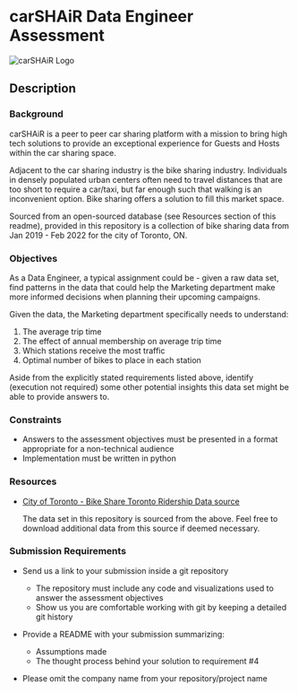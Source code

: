 # carSHAiR Data Engineer Assessment

![carSHAiR Logo](https://www.carshair.com/_next/image?url=%2F_next%2Fstatic%2Fmedia%2FCarSHAiR-Logo.bfa0a90d.png&w=3840&q=75)

## Description

### Background

carSHAiR is a peer to peer car sharing platform with a mission to bring high tech solutions to provide an exceptional experience for Guests and Hosts within the car sharing space.

Adjacent to the car sharing industry is the bike sharing industry. Individuals in densely populated urban centers often need to travel distances that are too short to require a car/taxi, but far enough such that walking is an inconvenient option. Bike sharing offers a solution to fill this market space.

Sourced from an open-sourced database (see Resources section of this readme), provided in this repository is a collection of bike sharing data from Jan 2019 - Feb 2022 for the city of Toronto, ON.

### Objectives

As a Data Engineer, a typical assignment could be - given a raw data set, find patterns in the data that could help the Marketing department make more informed decisions when planning their upcoming campaigns.

Given the data, the Marketing department specifically needs to understand:

1. The average trip time
2. The effect of annual membership on average trip time
3. Which stations receive the most traffic
4. Optimal number of bikes to place in each station

Aside from the explicitly stated requirements listed above, identify (execution not required) some other potential insights this data set might be able to provide answers to.

### Constraints

- Answers to the assessment objectives must be presented in a format appropriate for a non-technical audience
- Implementation must be written in python

### Resources

- [City of Toronto - Bike Share Toronto Ridership Data source](https://open.toronto.ca/dataset/bike-share-toronto-ridership-data/)

  The data set in this repository is sourced from the above. Feel free to download additional data from this source if deemed necessary.

### Submission Requirements

- Send us a link to your submission inside a git repository

  - The repository must include any code and visualizations used to answer the assessment objectives
  - Show us you are comfortable working with git by keeping a detailed git history

- Provide a README with your submission summarizing:

  - Assumptions made
  - The thought process behind your solution to requirement #4

- Please omit the company name from your repository/project name
